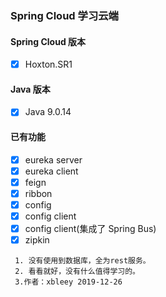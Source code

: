 ### Spring Cloud  学习云端
#### Spring Cloud 版本
  - [x] Hoxton.SR1
#### Java 版本
  - [x] Java 9.0.14

#### 已有功能
  - [x] eureka server
  - [x] eureka client
  - [x] feign
  - [x] ribbon
  - [x] config
  - [x] config client
  - [x] config client(集成了 Spring Bus)
  - [x] zipkin
 ```
  1. 没有使用到数据库，全为rest服务。
  2. 看看就好，没有什么值得学习的。
  3.作者：xbleey 2019-12-26